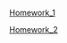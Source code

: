 <a href = "https://github.com/VlaVys7/Homework_for_YLAB/blob/d8407714e691d814cfeb40a20f74d145fb6ff9e8/HW_1.md">Homework_1</a>

<a href = "github.com/VlaVys7/Homework_for_YLAB/blob/c06cade99f1c33a9509f7b3028e498d82bed231d/README.md">Homework_2</a>
